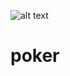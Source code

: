 ![alt text](http://donnemartin.com/wp-content/uploads/2014/10/poker_cover.jpg)

poker
============

